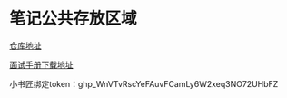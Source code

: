 # 笔记公共存放区域  

[仓库地址](https://github.com/github-fanjunyang/Notes.git)  

[面试手册下载地址](https://github.com/github-fanjunyang/Notes/tree/main/static)  

小书匠绑定token：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  


